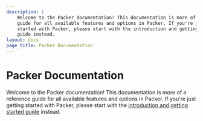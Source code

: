 ```yaml
---
description: |
    Welcome to the Packer documentation! This documentation is more of a reference
    guide for all available features and options in Packer. If you're just getting
    started with Packer, please start with the introduction and getting started
    guide instead.
layout: docs
page_title: Packer Documentation
---
```


# Packer Documentation

Welcome to the Packer documentation! This documentation is more of a reference
guide for all available features and options in Packer. If you're just getting
started with Packer, please start with the [introduction and getting started
guide](/intro) instead.
